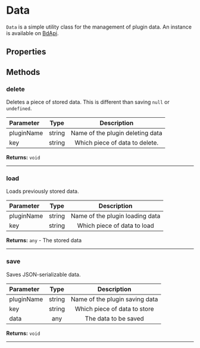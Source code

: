# Data

`Data` is a simple utility class for the management of plugin data. An instance is available on [BdApi](./bdapi).

## Properties



## Methods

### delete
Deletes a piece of stored data. This is different than saving `null` or `undefined`.

| Parameter |  Type  |       Description      |
|:----------|:------:|:----------------------:|
pluginName|string|Name of the plugin deleting data
key|string|Which piece of data to delete.

**Returns:** `void`
___

### load
Loads previously stored data.

| Parameter |  Type  |       Description      |
|:----------|:------:|:----------------------:|
pluginName|string|Name of the plugin loading data
key|string|Which piece of data to load

**Returns:** `any` - The stored data
___

### save
Saves JSON-serializable data.

| Parameter |  Type  |       Description      |
|:----------|:------:|:----------------------:|
pluginName|string|Name of the plugin saving data
key|string|Which piece of data to store
data|any|The data to be saved

**Returns:** `void`
___
